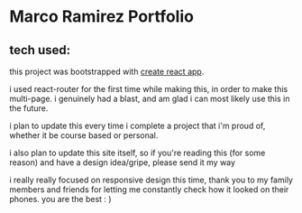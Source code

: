 # Marco Ramirez Portfolio

## tech used:

this project was bootstrapped with [create react app](https://github.com/facebook/create-react-app).

i used react-router for the first time while making this, in order to make this multi-page. i genuinely had a blast, and am glad i can most likely use this in the future.

i plan to update this every time i complete a project that i'm proud of, whether it be course based or personal.

i also plan to update this site itself, so if you're reading this (for some reason) and have a design idea/gripe, please send it my way

i really really focused on responsive design this time, thank you to my family members and friends for letting me constantly check how it looked on their phones. you are the best : )
